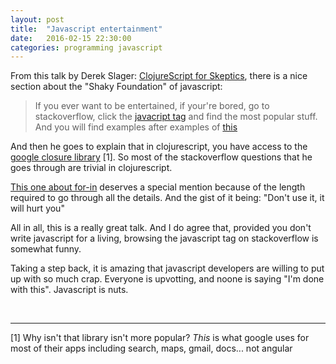 ```yaml
---
layout: post
title:  "Javascript entertainment"
date:   2016-02-15 22:30:00
categories: programming javascript
---
```


From this talk by Derek Slager: [ClojureScript for Skeptics](https://youtu.be/gsffg5xxFQI?t=31m43s), there is a nice
section about the "Shaky Foundation" of javascript:

> If you ever want to be entertained, if your're bored, go to stackoverflow, click the 
> [javacript tag](http://stackoverflow.com/questions/tagged/javascript?sort=votes&pageSize=15)
> and find the most popular stuff. And you will find examples after examples of 
> [this](http://stackoverflow.com/questions/1531093/how-to-get-current-date-in-javascript)

And then he goes to explain that in clojurescript, you have access to the 
[google closure library](https://developers.google.com/closure/library/) [1].
So most of the stackoverflow  questions that he goes through are trivial in clojurescript.

[This one about for-in](http://stackoverflow.com/questions/9329446/for-each-over-an-array-in-javascript)
deserves a special mention because of the length required to go through all the details. And the gist of it being:
"Don't use it, it will hurt you"

All in all, this is a really great talk. 
And I do agree that, provided you don't write javascript for a living, browsing the javascript tag on stackoverflow is somewhat funny.

Taking a step back, it is amazing that javascript developers are willing to
put up with so much crap. Everyone is upvotting, and noone is saying "I'm done with this". Javascript is nuts. 

<br/>

---
[1] Why isn't that library isn't more
    popular? *This* is what google uses for most of their apps including search, maps, gmail, docs... not angular
